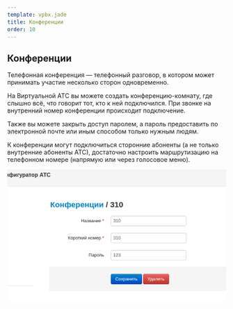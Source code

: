 ```yaml
--- 
template: vpbx.jade
title: Конференции
order: 10
---
```


## Конференции

Телефонная конференция — телефонный разговор, в котором может принимать участие несколько сторон одновременно.

На Виртуальной АТС вы можете создать конференцию-комнату, где слышно всё, что говорит тот, кто к ней подключился. При звонке на внутренний номер конференции происходит подключение. 

Также вы можете закрыть доступ паролем, а пароль предоставить по электронной почте или иным способом только нужным людям. 

К конференции могут подключиться сторонние абоненты (а не только внутренние абоненты АТС), достаточно настроить маршрутизацию на телефонном номере (напрямую или через голосовое меню).

![](images/conferences_1.png)